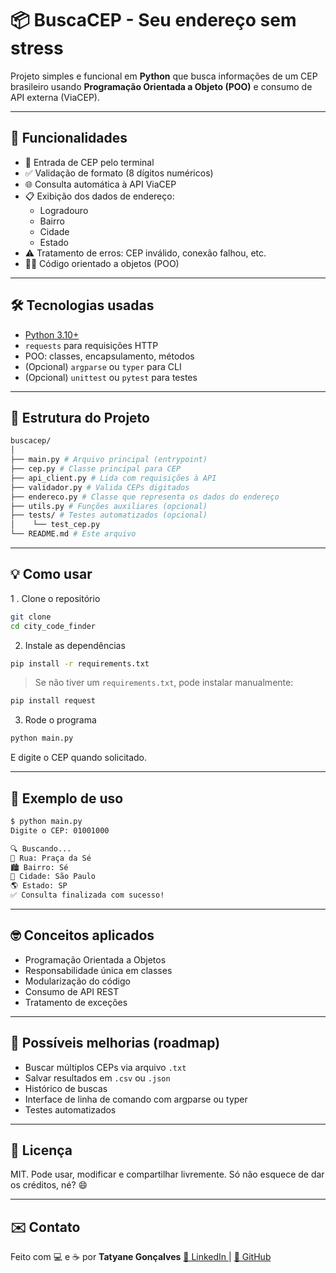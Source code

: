 # 📦 BuscaCEP - Seu endereço sem stress

Projeto simples e funcional em **Python** que busca informações de um CEP brasileiro usando **Programação Orientada a Objeto (POO)** e consumo de API externa (ViaCEP).

---

## 🚀 Funcionalidades

- 🔢 Entrada de CEP pelo terminal
- ✅ Validação de formato (8 dígitos numéricos)
- 🌐 Consulta automática à API ViaCEP
- 📋 Exibição dos dados de endereço:
  - Logradouro
  - Bairro
  - Cidade
  - Estado
- ⚠️ Tratamento de erros: CEP inválido, conexão falhou, etc.
- 👨‍💻 Código orientado a objetos (POO)

---

## 🛠️ Tecnologias usadas

- [Python 3.10+](https://www.python.org/)
- `requests` para requisições HTTP
- POO: classes, encapsulamento, métodos
- (Opcional) `argparse` ou `typer` para CLI
- (Opcional) `unittest` ou `pytest` para testes

---

## 📂 Estrutura do Projeto

```bash
buscacep/
│
├── main.py # Arquivo principal (entrypoint)
├── cep.py # Classe principal para CEP
├── api_client.py # Lida com requisições à API
├── validador.py # Valida CEPs digitados
├── endereco.py # Classe que representa os dados do endereço
├── utils.py # Funções auxiliares (opcional)
├── tests/ # Testes automatizados (opcional)
│    └── test_cep.py
└── README.md # Este arquivo
```

---

## 💡 Como usar
1 . Clone o repositório
```bash
git clone 
cd city_code_finder
```

2. Instale as dependências
```bash
pip install -r requirements.txt
```

> Se não tiver um `requirements.txt`, pode instalar manualmente:

```bash
pip install request
```

3. Rode o programa
```bash
python main.py
```

E digite o CEP quando solicitado.

---

## 🧪 Exemplo de uso

```bash
$ python main.py
Digite o CEP: 01001000

🔍 Buscando...
📍 Rua: Praça da Sé
🏙️ Bairro: Sé
🌆 Cidade: São Paulo
🌎 Estado: SP
✅ Consulta finalizada com sucesso!

```

---

## 🤓 Conceitos aplicados
- Programação Orientada a Objetos
- Responsabilidade única em classes
- Modularização do código
- Consumo de API REST
- Tratamento de exceções

---

## 🧠 Possíveis melhorias (roadmap)
- Buscar múltiplos CEPs via arquivo ``.txt``
- Salvar resultados em ``.csv`` ou ``.json``
- Histórico de buscas
- Interface de linha de comando com argparse ou typer
- Testes automatizados

---

## 📃 Licença
MIT. Pode usar, modificar e compartilhar livremente. Só não esquece de dar os créditos, né? 😄

---

## ✉️ Contato
Feito com 💻 e ☕ por **Tatyane Gonçalves**
[🔗 LinkedIn ](https://www.linkedin.com/in/tatyanegoncalves/) | [🐙 GitHub](https://github.com/Tatyane-Goncalves)